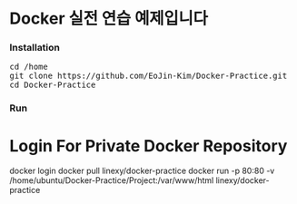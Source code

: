 # Docker 실전 연습 예제입니다
### Installation
<pre>
cd /home
git clone https://github.com/EoJin-Kim/Docker-Practice.git
cd Docker-Practice
</pre>

### Run
# Login For Private Docker Repository
docker login
docker pull linexy/docker-practice
docker run -p 80:80 -v /home/ubuntu/Docker-Practice/Project:/var/www/html linexy/docker-practice
</pre>
